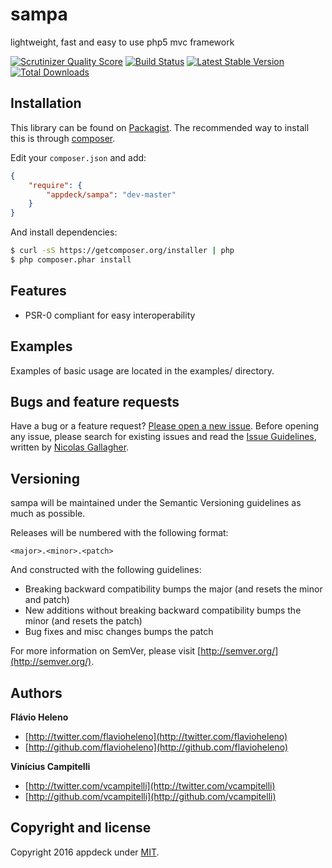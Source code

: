 sampa
=====

lightweight, fast and easy to use php5 mvc framework

[![Scrutinizer Quality Score](https://scrutinizer-ci.com/g/appdeck/sampa/badges/quality-score.png?s=c9f09969cf01fb4f17994753a8fb191a870f8248)](https://scrutinizer-ci.com/g/appdeck/sampa/)
[![Build Status](https://travis-ci.org/appdeck/sampa.png?branch=master)](https://travis-ci.org/appdeck/sampa)
[![Latest Stable Version](https://poser.pugx.org/appdeck/sampa/v/stable.png)](https://packagist.org/packages/appdeck/sampa)
[![Total Downloads](https://poser.pugx.org/appdeck/sampa/downloads.png)](https://packagist.org/packages/appdeck/sampa)

Installation
------------
This library can be found on [Packagist](https://packagist.org/packages/appdeck/sampa).
The recommended way to install this is through [composer](http://getcomposer.org).

Edit your `composer.json` and add:

```json
{
    "require": {
        "appdeck/sampa": "dev-master"
    }
}
```

And install dependencies:

```bash
$ curl -sS https://getcomposer.org/installer | php
$ php composer.phar install
```

Features
--------
 - PSR-0 compliant for easy interoperability

Examples
--------
Examples of basic usage are located in the examples/ directory.

Bugs and feature requests
-------------------------
Have a bug or a feature request? [Please open a new issue](https://github.com/appdeck/sampa/issues).
Before opening any issue, please search for existing issues and read the [Issue Guidelines](https://github.com/necolas/issue-guidelines), written by [Nicolas Gallagher](https://github.com/necolas/).

Versioning
----------
sampa will be maintained under the Semantic Versioning guidelines as much as possible.

Releases will be numbered with the following format:

`<major>.<minor>.<patch>`

And constructed with the following guidelines:

* Breaking backward compatibility bumps the major (and resets the minor and patch)
* New additions without breaking backward compatibility bumps the minor (and resets the patch)
* Bug fixes and misc changes bumps the patch

For more information on SemVer, please visit [http://semver.org/](http://semver.org/).

Authors
-------
**Flávio Heleno**

+ [http://twitter.com/flavioheleno](http://twitter.com/flavioheleno)
+ [http://github.com/flavioheleno](http://github.com/flavioheleno)

**Vinícius Campitelli**

+ [http://twitter.com/vcampitelli](http://twitter.com/vcampitelli)
+ [http://github.com/vcampitelli](http://github.com/vcampitelli)

Copyright and license
---------------------

Copyright 2016 appdeck under [MIT](LICENSE.md).
